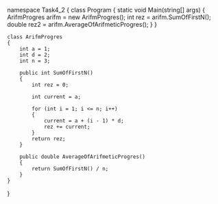 namespace Task4_2
{
    class Program
    {
        static void Main(string[] args)
        {
            ArifmProgres arifm = new ArifmProgres();
            int rez = arifm.SumOfFirstN();
            double rez2 = arifm.AverageOfArifmeticProgres();
        }
    }

    class ArifmProgres
    {
        int a = 1;
        int d = 2;
        int n = 3;

        public int SumOfFirstN()
        {
            int rez = 0;

            int current = a;

            for (int i = 1; i <= n; i++)
            {
                current = a + (i - 1) * d;
                rez += current;
            }
            return rez;
        }

        public double AverageOfArifmeticProgres()
        {
            return SumOfFirstN() / n;
        }
    }
}
